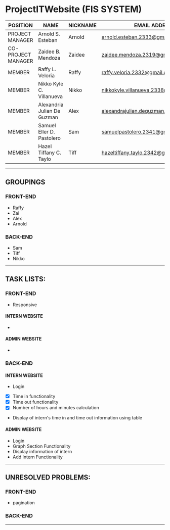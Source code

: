 # ProjectITWebsite (FIS SYSTEM)
| POSITION | NAME | NICKNAME | EMAIL ADDRESS |
|----------|------|----------|---------------|
| PROJECT MANAGER | Arnold S. Esteban | Arnold | arnold.esteban.2333@gmail.com |
| CO- PROJECT MANAGER | Zaidee B. Mendoza | Zaidee | zaidee.mendoza.2319@gmail.com |
| MEMBER | Raffy L. Veloria | Raffy | raffy.veloria.2332@gmail.com |
| MEMBER | Nikko Kyle C. Villanueva | Nikko | nikkokyle.villanueva.2338@gmail.com |
| MEMBER | Alexandria Julian De Guzman | Alex | alexandrajulian.deguzman.2340@gmail.com |
| MEMBER | Samuel Eller D. Pastolero | Sam | samuelpastolero.2341@gmail.com |
| MEMBER | Hazel Tiffany C. Taylo | Tiff | hazeltiffany.taylo.2342@gmail.com |

---
## GROUPINGS
### FRONT-END
 * Raffy
 * Zai
 * Alex
 * Arnold
 
### BACK-END
 * Sam
 * Tiff
 * Nikko

---
## TASK LISTS:
### FRONT-END
 * Responsive
#### INTERN WEBSITE
 *
#### ADMIN WEBSITE
 *

### BACK-END
#### INTERN WEBSITE
 * Login
 * [x] Time in functionality
 * [x] Time out functionality
 * [x] Number of hours and minutes calculation
 * Display of intern's time in and time out information using table
 
#### ADMIN WEBSITE
 * Login
 * Graph Section Functionality
 * Display information of intern
 * Add Intern Functionality

---
## UNRESOLVED PROBLEMS:
### FRONT-END
  * pagination

### BACK-END

  
---
